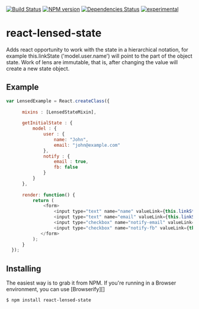 [![Build Status](https://secure.travis-ci.org/Laiff/react-lensed-state.png?branch=master)](https://travis-ci.org/Laiff/react-lensed-state)
[![NPM version](https://badge.fury.io/js/react-lensed-state.png)](http://badge.fury.io/js/react-lensed-state)
[![Dependencies Status](https://david-dm.org/Laiff/react-lensed-state.png)](https://david-dm.org/Laiff/react-lensed-state)
[![experimental](http://hughsk.github.io/stability-badges/dist/experimental.svg)](http://github.com/hughsk/stability-badges)

react-lensed-state
==================

Adds react opportunity to work with the state in a hierarchical notation, for example this.linkState ('model.user.name') will point to the part of the object state. Work of lens are immutable, that is, after changing the value will create a new state object.

## Example

``` js
var LensedExample = React.createClass({
  
      mixins : [LensedStateMixin],
 
      getInitialState : {
          model : {
              user : {
                  name: "John",
                  email: "john@example.com"
              },
              notify : {
                  email : true,
                  fb: false
              }
          }
      },
 
      render: function() {
          return (
              <form>
                  <input type="text" name="name" valueLink={this.linkState('model.user.name')} />
                  <input type="text" name="email" valueLink={this.linkState('model.user.email')} />
                  <input type="checkbox" name="notify-email" valueLink={this.linkState('model.notify.email')} />
                  <input type="checkbox" name="notify-fb" valueLink={this.linkState('model.notify.fb')} />
             </form>
          );
      }
  });
```
## Installing

The easiest way is to grab it from NPM. If you're running in a Browser
environment, you can use [Browserify][]

    $ npm install react-lensed-state


